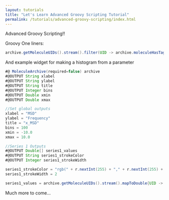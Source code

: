 ```yaml
---
layout: tutorials
title: "Let's Learn Advanced Groovy Scripting Tutorial"
permalink: /tutorials/advanced-groovy-scripting/index.html
---
```

Advanced Groovy Scripting!!

Groovy One liners:
```groovy
archive.getMoleculeUIDs().stream().filter(UID -> archive.moleculeHasTag(UID, tag) ).maptoDouble{ UID -> molecule.getParameter("MSD")}.collect(toList())
```

And example widget for making a histogram from a parameter
```groovy
#@ MoleculeArchive(required=false) archive
#@OUTPUT String xlabel
#@OUTPUT String ylabel
#@OUTPUT String title
#@OUTPUT Integer bins
#@OUTPUT Double xmin
#@OUTPUT Double xmax

//Set global outputs
xlabel = "MSD"
ylabel = "Frequency"
title = "x_MSD"
bins = 100
xmin = -10.0
xmax = 10.0

//Series 1 Outputs
#@OUTPUT Double[] series1_values
#@OUTPUT String series1_strokeColor
#@OUTPUT Integer series1_strokeWidth

series1_strokeColor = "rgb(" + r.nextInt(255) + "," + r.nextInt(255) + "," + r.nextInt(255) + ")";
series1_strokeWidth = 2

series1_values = archive.getMoleculeUIDs().stream().mapToDouble{UID -> archive.get(UID).getParameter("column_MSD_x")}.toArray()
```

Much more to come...
